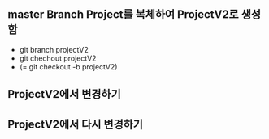 ## master Branch Project를 복체하여 ProjectV2로 생성함
 * git branch projectV2
 * git chechout projectV2
 * (= git checkout -b projectV2)

## ProjectV2에서 변경하기
## ProjectV2에서 다시 변경하기